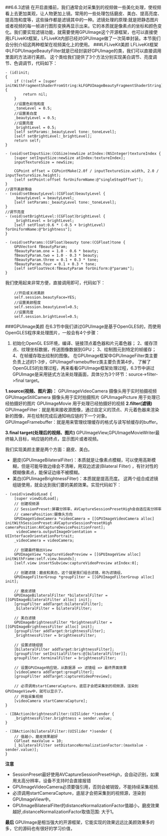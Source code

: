 ##6.6.3滤镜
在开启直播前，我们通常会对采集到的视频做一些美化处理，使视频看上去更加美观，让人物更加上镜。常用的一些处理包括磨皮、美白、提高亮度、提高饱和度等，这些操作都是滤镜其中的一种。滤镜处理的原理:就是把静态图片或者视频的每一帧进行图形变换再显示出来。它的本质就是像素点的坐标和颜色变化。我们要实现滤镜功能，就需要使用GPUImage这个开源框架，也可以直接使用LFLiveKit框架，LFLiveKit内部已经对GPUImage做了一次简单封装。本节我们会分别介绍这两种框架在视频美化上的使用。
###LFLiveKit美颜
LFLiveKit框架中LFGPUImageBeautyFilter就是已经封装好GPUImage的类，我们可以直接调用里面的方法进行美颜。
这个类给我们提供了3个方法分别实现美白调节、亮度调节、色调调节，代码如下：


```
- (id)init;
{
    if (!(self = [super initWithFragmentShaderFromString:kLFGPUImageBeautyFragmentShaderString])) {
        return nil;
    }
    //设置色彩饱和度
    _toneLevel = 0.5;
    //设置美白度
    _beautyLevel = 0.5;
    //设置亮度
    _brightLevel = 0.5;
    [self setParams:_beautyLevel tone:_toneLevel];
    [self setBrightLevel:_brightLevel];
    return self;
}

- (void)setInputSize:(CGSize)newSize atIndex:(NSInteger)textureIndex {
    [super setInputSize:newSize atIndex:textureIndex];
    inputTextureSize = newSize;

    CGPoint offset = CGPointMake(2.0f / inputTextureSize.width, 2.0 / inputTextureSize.height);
    [self setPoint:offset forUniformName:@"singleStepOffset"];
}
//调节美颜等级
- (void)setBeautyLevel:(CGFloat)beautyLevel {
    _beautyLevel = beautyLevel;
    [self setParams:_beautyLevel tone:_toneLevel];
}
//调节亮度
- (void)setBrightLevel:(CGFloat)brightLevel {
    _brightLevel = brightLevel;
    [self setFloat:0.6 * (-0.5 + brightLevel) forUniformName:@"brightness"];
}

- (void)setParams:(CGFloat)beauty tone:(CGFloat)tone {
    GPUVector4 fBeautyParam;
    fBeautyParam.one = 1.0 - 0.6 * beauty;
    fBeautyParam.two = 1.0 - 0.3 * beauty;
    fBeautyParam.three = 0.1 + 0.3 * tone;
    fBeautyParam.four = 0.1 + 0.3 * tone;
    [self setFloatVec4:fBeautyParam forUniform:@"params"];
}
```
我们使用起来非常方便，直接调用即可，代码如下：


```
    //开启或关闭美颜
    self.session.beautyFace=YES;
    //设置美颜程度
    self.session.beautyLevel=0.5;
    //设置亮度
    self.session.brightLevel=0.5;
```

###GPUImage美颜
在6.3节中我们讲过GPUImage是基于OpenGLES的，而使用OpenGLES程序来处理图片，一般会有4个步骤：
1. 初始化OpenGL ES环境，编译、链接顶点着色器和片元着色器；
2、缓存顶点、纹理坐标数据，传送图像数据到GPU；
3、绘制图元到特定的帧缓存；
4、在帧缓存取出绘制的图像。
在GPUImage框架中GPUImageFilter类主要负责上述的1-3步，GPUImageFramebufferz类主要负责第4步。了解了OpenGLES的处理过程，再来看看GPUImage框架处理过程，6.3节中讲过GPUImage是采用链式方法来处理画面，具体分为3个环节：source->filter->final target。
**1.source(视频、图片源)：**
GPUImageVideoCamera 摄像头用于实时拍摄视频GPUImageStillCamera 摄像头用于实时拍摄照片GPUImagePicture 用于处理已经拍摄好的图片GPUImageMovie 用于处理已经拍摄好的视频
**2.filter(滤镜)**
GPUImageFilter：就是用来接收源图像，通过自定义的顶点、片元着色器来渲染新的图像，并在绘制完成后通知响应链的下一个对象。GPUImageFramebuffer：就是用来管理纹理缓存的格式与读写帧缓存的buffer。
**3.final target(处理后的视频、图片)**
GPUImageView,GPUImageMovieWriter最终输入目标，响应链的终点，显示图片或者视频。

我们实现美颜主要是两个方面：磨皮、美白。
* 磨皮(GPUImageBilateralFilter)：本质就是让像素点模糊，可以使用高斯模糊，但是可能导致边缘会不清晰，用双边滤波(Bilateral Filter) ，有针对性的模糊像素点，能保证边缘不被模糊。
* 美白(GPUImageBrightnessFilter)：本质就是提高亮度。
这两个组合成滤镜组链使用，就会达到我们要的美颜效果。实现代码如下：

```
- (void)viewDidLoad {
    [super viewDidLoad];
    // 创建视频源
    // SessionPreset:屏幕分辨率，AVCaptureSessionPresetHigh会自适应高分辨率
    // cameraPosition:摄像头方向
    GPUImageVideoCamera *videoCamera = [[GPUImageVideoCamera alloc] initWithSessionPreset:AVCaptureSessionPresetHigh cameraPosition:AVCaptureDevicePositionFront];
     videoCamera.outputImageOrientation = UIInterfaceOrientationPortrait;
    _videoCamera = videoCamera;

    // 创建最终输出View
    GPUImageView *captureVideoPreview = [[GPUImageView alloc] initWithFrame:self.view.bounds];
    [self.view insertSubview:captureVideoPreview atIndex:0];
    
    // 创建滤镜：磨皮和美白，这个就是我们组合滤镜，称为滤镜组，
    GPUImageFilterGroup *groupFilter = [[GPUImageFilterGroup alloc] init];
    
    // 磨皮滤镜
    GPUImageBilateralFilter *bilateralFilter = [[GPUImageBilateralFilter alloc] init];
    [groupFilter addTarget:bilateralFilter];
    _bilateralFilter = bilateralFilter;
    
    // 美白滤镜
    GPUImageBrightnessFilter *brightnessFilter = [[GPUImageBrightnessFilter alloc] init];
    [groupFilter addTarget:brightnessFilter];
    _brightnessFilter = brightnessFilter;
    
    // 设置滤镜组链
    [bilateralFilter addTarget:brightnessFilter];
    [groupFilter setInitialFilters:@[bilateralFilter]];
    groupFilter.terminalFilter = brightnessFilter;
    
    // 设置GPUImage响应链，从数据源 => 滤镜组 => 最终界面效果
    [videoCamera addTarget:groupFilter];
    [groupFilter addTarget:captureVideoPreview];
    
    // 必须调用startCameraCapture，底层才会把采集到的视频源，渲染到GPUImageView中，就可以显示了。
    // 开始采集视频
    [videoCamera startCameraCapture];
}

- (IBAction)brightnessFilter:(UISlider *)sender {
    _brightnessFilter.brightness = sender.value;
}

- (IBAction)bilateralFilter:(UISlider *)sender {
    // 值越小，磨皮效果越好
    CGFloat maxValue = 10;
    [_bilateralFilter setDistanceNormalizationFactor:(maxValue - sender.value)];
}
```
**注意**
* SessionPreset最好使用AVCaptureSessionPresetHigh，会自动识别，如果用太高分辨率，设备不支持时会直接报错
* GPUImageVideoCamera必须要强引用，否则会被销毁，不能持续采集视频.
* 必须调用startCameraCapture，底层才会把采集到的视频源，渲染到GPUImageView中。
* GPUImageBilateralFilter的distanceNormalizationFactor值越小，磨皮效果越好,distanceNormalizationFactor取值范围: 大于1。

**最后**
GPUImage是相当强大的开源框架，它能实现的效果远远比美颜效果多的多，它的源码也有很好的学习价值，
